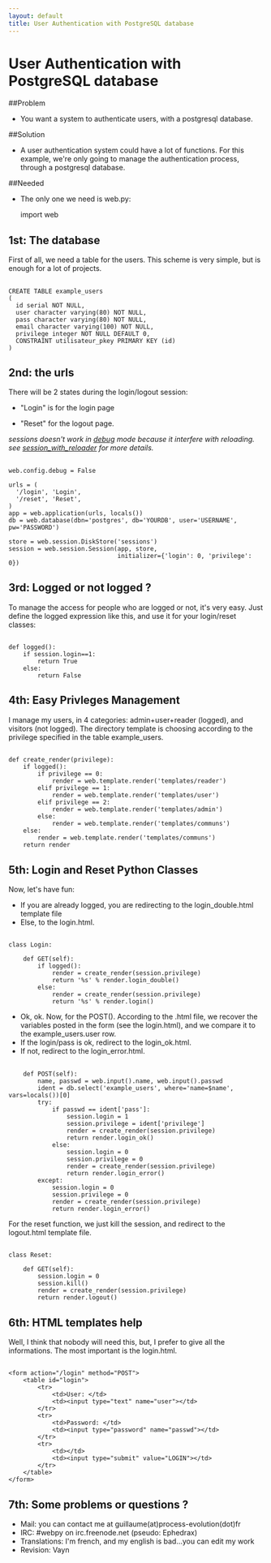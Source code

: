 ```yaml
---
layout: default
title: User Authentication with PostgreSQL database
---
```


# User Authentication with PostgreSQL database

##Problem
- You want a system to authenticate users, with a postgresql database.

##Solution
- A user authentication system could have a lot of functions. For this example, we're only going to manage the authentication process, through a postgresql database.

##Needed
- The only one we need is web.py:

	import web

## 1st: The database
First of all, we need a table for the users. This scheme is very simple, but is enough for a lot of projects.

##
	CREATE TABLE example_users
	(
	  id serial NOT NULL,
	  user character varying(80) NOT NULL,
	  pass character varying(80) NOT NULL,
	  email character varying(100) NOT NULL,
	  privilege integer NOT NULL DEFAULT 0,
	  CONSTRAINT utilisateur_pkey PRIMARY KEY (id)
	)

## 2nd: the urls
There will be 2 states during the login/logout session:

- "Login" is for the login page

- "Reset" for the logout page.

*sessions doesn't work in [debug](/tutorial3.en#developing) mode because it interfere with reloading. see [session_with_reloader](session_with_reloader) for more details.*

##
	web.config.debug = False
	
	urls = (
	  '/login', 'Login',
	  '/reset', 'Reset',
	)
	app = web.application(urls, locals())
	db = web.database(dbn='postgres', db='YOURDB', user='USERNAME', pw='PASSWORD')
	
	store = web.session.DiskStore('sessions')
	session = web.session.Session(app, store,
	                              initializer={'login': 0, 'privilege': 0})


## 3rd: Logged or not logged ?
To manage the access for people who are logged or not, it's very easy. Just define the logged expression like this, and use it for your login/reset classes:

##
	def logged():
		if session.login==1:
			return True
		else:
			return False

## 4th: Easy Privleges Management
I manage my users, in 4 categories: admin+user+reader (logged), and visitors (not logged). The directory template is choosing according to the privilege specified in the table example_users.

##
	def create_render(privilege):
	    if logged():
	        if privilege == 0:
	            render = web.template.render('templates/reader')
	        elif privilege == 1:
	            render = web.template.render('templates/user')
	        elif privilege == 2:
	            render = web.template.render('templates/admin')
	        else:
	            render = web.template.render('templates/communs')
	    else:
	        render = web.template.render('templates/communs')
	    return render

	
## 5th: Login and Reset Python Classes
Now, let's have fun:
- If you are already logged, you are redirecting to the login_double.html template file
- Else, to the login.html.

##
	class Login:
	
	    def GET(self):
	        if logged():
	            render = create_render(session.privilege)
	            return '%s' % render.login_double()
	        else:
	            render = create_render(session.privilege)
	            return '%s' % render.login()

- Ok, ok. Now, for the POST(). According to the .html file, we recover the variables posted in the form (see the login.html), and we compare it to the example_users.user row.
- If the login/pass is ok, redirect to the login_ok.html.
- If not, redirect to the login_error.html.

##	
	    def POST(self):
	        name, passwd = web.input().name, web.input().passwd
	        ident = db.select('example_users', where='name=$name', vars=locals())[0]
	        try:
	            if passwd == ident['pass']:
	                session.login = 1
	                session.privilege = ident['privilege']
	                render = create_render(session.privilege)
	                return render.login_ok()
	            else:
	                session.login = 0
	                session.privilege = 0
	                render = create_render(session.privilege)
	                return render.login_error()
	        except:
	            session.login = 0
	            session.privilege = 0
	            render = create_render(session.privilege)
	            return render.login_error()


For the reset function, we just kill the session, and redirect to the logout.html template file.
##
	class Reset:
	
	    def GET(self):
	        session.login = 0
	        session.kill()
	        render = create_render(session.privilege)
	        return render.logout()


## 6th: HTML templates help
Well, I think that nobody will need this, but, I prefer to give all the informations. The most important is the login.html.

##
	<form action="/login" method="POST">
		<table id="login">
			<tr>
				<td>User: </td>
				<td><input type="text" name="user"></td>
			</tr>
			<tr>
				<td>Password: </td>
				<td><input type="password" name="passwd"></td>
			</tr>
			<tr>
				<td></td>
				<td><input type="submit" value="LOGIN"></td>
			</tr>
		</table>
	</form>

## 7th: Some problems or questions ?
- Mail: you can contact me at guillaume(at)process-evolution(dot)fr
- IRC: #webpy on irc.freenode.net (pseudo: Ephedrax)
- Translations: I'm french, and my english is bad...you can edit my work
- Revision: Vayn <vayn at vayn dot de>